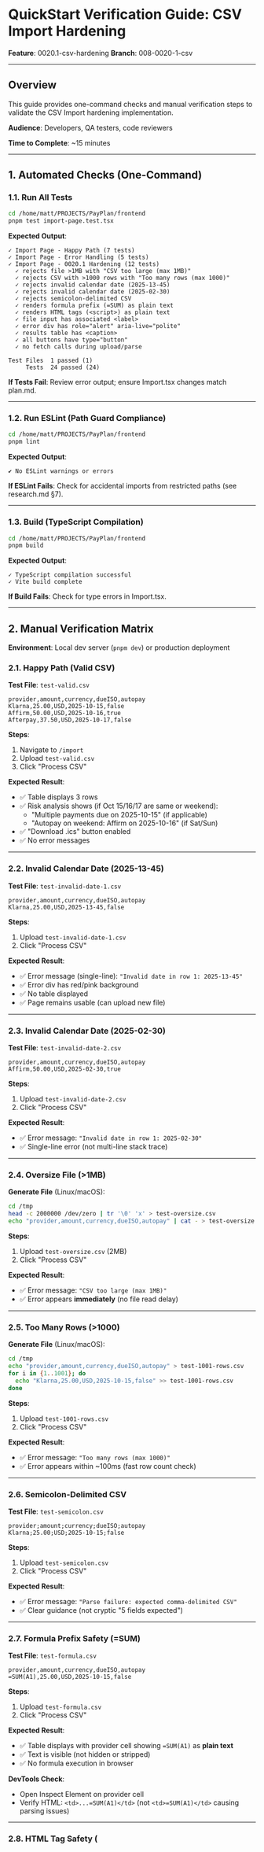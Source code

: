 # QuickStart Verification Guide: CSV Import Hardening

**Feature**: 0020.1-csv-hardening
**Branch**: 008-0020-1-csv

---

## Overview

This guide provides one-command checks and manual verification steps to validate the CSV Import hardening implementation.

**Audience**: Developers, QA testers, code reviewers

**Time to Complete**: ~15 minutes

---

## 1. Automated Checks (One-Command)

### 1.1. Run All Tests

```bash
cd /home/matt/PROJECTS/PayPlan/frontend
pnpm test import-page.test.tsx
```

**Expected Output**:
```
✓ Import Page - Happy Path (7 tests)
✓ Import Page - Error Handling (5 tests)
✓ Import Page - 0020.1 Hardening (12 tests)
  ✓ rejects file >1MB with "CSV too large (max 1MB)"
  ✓ rejects CSV with >1000 rows with "Too many rows (max 1000)"
  ✓ rejects invalid calendar date (2025-13-45)
  ✓ rejects invalid calendar date (2025-02-30)
  ✓ rejects semicolon-delimited CSV
  ✓ renders formula prefix (=SUM) as plain text
  ✓ renders HTML tags (<script>) as plain text
  ✓ file input has associated <label>
  ✓ error div has role="alert" aria-live="polite"
  ✓ results table has <caption>
  ✓ all buttons have type="button"
  ✓ no fetch calls during upload/parse

Test Files  1 passed (1)
     Tests  24 passed (24)
```

**If Tests Fail**: Review error output; ensure Import.tsx changes match plan.md.

---

### 1.2. Run ESLint (Path Guard Compliance)

```bash
cd /home/matt/PROJECTS/PayPlan/frontend
pnpm lint
```

**Expected Output**:
```
✔ No ESLint warnings or errors
```

**If ESLint Fails**: Check for accidental imports from restricted paths (see research.md §7).

---

### 1.3. Build (TypeScript Compilation)

```bash
cd /home/matt/PROJECTS/PayPlan/frontend
pnpm build
```

**Expected Output**:
```
✓ TypeScript compilation successful
✓ Vite build complete
```

**If Build Fails**: Check for type errors in Import.tsx.

---

## 2. Manual Verification Matrix

**Environment**: Local dev server (`pnpm dev`) or production deployment

### 2.1. Happy Path (Valid CSV)

**Test File**: `test-valid.csv`
```csv
provider,amount,currency,dueISO,autopay
Klarna,25.00,USD,2025-10-15,false
Affirm,50.00,USD,2025-10-16,true
Afterpay,37.50,USD,2025-10-17,false
```

**Steps**:
1. Navigate to `/import`
2. Upload `test-valid.csv`
3. Click "Process CSV"

**Expected Result**:
- ✅ Table displays 3 rows
- ✅ Risk analysis shows (if Oct 15/16/17 are same or weekend):
  - "Multiple payments due on 2025-10-15" (if applicable)
  - "Autopay on weekend: Affirm on 2025-10-16" (if Sat/Sun)
- ✅ "Download .ics" button enabled
- ✅ No error messages

---

### 2.2. Invalid Calendar Date (2025-13-45)

**Test File**: `test-invalid-date-1.csv`
```csv
provider,amount,currency,dueISO,autopay
Klarna,25.00,USD,2025-13-45,false
```

**Steps**:
1. Upload `test-invalid-date-1.csv`
2. Click "Process CSV"

**Expected Result**:
- ✅ Error message (single-line): `"Invalid date in row 1: 2025-13-45"`
- ✅ Error div has red/pink background
- ✅ No table displayed
- ✅ Page remains usable (can upload new file)

---

### 2.3. Invalid Calendar Date (2025-02-30)

**Test File**: `test-invalid-date-2.csv`
```csv
provider,amount,currency,dueISO,autopay
Affirm,50.00,USD,2025-02-30,true
```

**Steps**:
1. Upload `test-invalid-date-2.csv`
2. Click "Process CSV"

**Expected Result**:
- ✅ Error message: `"Invalid date in row 1: 2025-02-30"`
- ✅ Single-line error (not multi-line stack trace)

---

### 2.4. Oversize File (>1MB)

**Generate File** (Linux/macOS):
```bash
cd /tmp
head -c 2000000 /dev/zero | tr '\0' 'x' > test-oversize.csv
echo "provider,amount,currency,dueISO,autopay" | cat - > test-oversize.csv
```

**Steps**:
1. Upload `test-oversize.csv` (2MB)
2. Click "Process CSV"

**Expected Result**:
- ✅ Error message: `"CSV too large (max 1MB)"`
- ✅ Error appears **immediately** (no file read delay)

---

### 2.5. Too Many Rows (>1000)

**Generate File** (Linux/macOS):
```bash
cd /tmp
echo "provider,amount,currency,dueISO,autopay" > test-1001-rows.csv
for i in {1..1001}; do
  echo "Klarna,25.00,USD,2025-10-15,false" >> test-1001-rows.csv
done
```

**Steps**:
1. Upload `test-1001-rows.csv`
2. Click "Process CSV"

**Expected Result**:
- ✅ Error message: `"Too many rows (max 1000)"`
- ✅ Error appears within ~100ms (fast row count check)

---

### 2.6. Semicolon-Delimited CSV

**Test File**: `test-semicolon.csv`
```csv
provider;amount;currency;dueISO;autopay
Klarna;25.00;USD;2025-10-15;false
```

**Steps**:
1. Upload `test-semicolon.csv`
2. Click "Process CSV"

**Expected Result**:
- ✅ Error message: `"Parse failure: expected comma-delimited CSV"`
- ✅ Clear guidance (not cryptic "5 fields expected")

---

### 2.7. Formula Prefix Safety (=SUM)

**Test File**: `test-formula.csv`
```csv
provider,amount,currency,dueISO,autopay
=SUM(A1),25.00,USD,2025-10-15,false
```

**Steps**:
1. Upload `test-formula.csv`
2. Click "Process CSV"

**Expected Result**:
- ✅ Table displays with provider cell showing `=SUM(A1)` as **plain text**
- ✅ Text is visible (not hidden or stripped)
- ✅ No formula execution in browser

**DevTools Check**:
- Open Inspect Element on provider cell
- Verify HTML: `<td>...=SUM(A1)</td>` (not `<td>=SUM(A1)</td>` causing parsing issues)

---

### 2.8. HTML Tag Safety (<script>)

**Test File**: `test-xss.csv`
```csv
provider,amount,currency,dueISO,autopay
<script>alert('xss')</script>,25.00,USD,2025-10-15,false
```

**Steps**:
1. Upload `test-xss.csv`
2. Click "Process CSV"

**Expected Result**:
- ✅ Table displays with provider cell showing `<script>alert('xss')</script>` as **plain text**
- ✅ No alert popup
- ✅ No script execution

**DevTools Check**:
- Verify HTML: `<td>&lt;script&gt;alert('xss')&lt;/script&gt;</td>` (HTML entities escaped)

---

### 2.9. Accessibility: File Input Label

**Steps**:
1. Navigate to `/import`
2. Open DevTools → Elements
3. Inspect file input

**Expected HTML**:
```html
<label htmlFor="csv-file-input">Choose CSV file</label>
<input id="csv-file-input" type="file" accept=".csv,text/csv" ... />
```

**Screen Reader Test** (if available):
- Enable VoiceOver (macOS), NVDA (Windows), or TalkBack (Android)
- Tab to file input
- **Expected Announcement**: "Choose CSV file, button" (or similar)

---

### 2.10. Accessibility: Error Alert Region

**Steps**:
1. Upload invalid file (e.g., `test-invalid-date-1.csv`)
2. Click "Process CSV"
3. Inspect error div in DevTools

**Expected HTML**:
```html
<div role="alert" aria-live="polite" style="...">
  Invalid date in row 1: 2025-13-45
</div>
```

**Screen Reader Test**:
- **Expected Announcement**: Error message announced immediately (polite mode waits for current speech)

---

### 2.11. Accessibility: Table Caption

**Steps**:
1. Upload valid CSV
2. Process CSV
3. Inspect `<table>` in DevTools

**Expected HTML**:
```html
<table style="...">
  <caption style="position: absolute; left: -10000px;">
    Payment schedule with 3 payments
  </caption>
  <thead>...</thead>
  <tbody>...</tbody>
</table>
```

**Visual Check**:
- ✅ Caption is **not visible** on screen (visually hidden)

**Screen Reader Test**:
- Tab to table
- **Expected Announcement**: "Payment schedule with 3 payments, table, 7 columns, 4 rows" (or similar)

---

### 2.12. Button Type Attribute

**Steps**:
1. Navigate to `/import`
2. Inspect "Process CSV" and "Download .ics" buttons in DevTools

**Expected HTML** (both buttons):
```html
<button type="button" ...>Process CSV</button>
<button type="button" ...>Download .ics</button>
```

**Why This Matters**: Prevents accidental form submission if page later wrapped in `<form>`

---

## 3. DevTools Network Check (Zero Network Calls)

**Steps**:
1. Open DevTools → Network tab
2. Clear network log
3. Upload `test-valid.csv`
4. Click "Process CSV"
5. Wait for results table to render

**Expected Result**:
- ✅ **Zero network requests** in Network tab
- ✅ No fetch/XHR requests
- ✅ Only local operations (file read, parse, render)

**If Network Calls Detected**:
- Check for accidental analytics, remote validation, or external API calls
- Violates FR-005 (zero network guarantee)

---

## 4. ICS Download Verification

**Steps**:
1. Upload valid CSV with dates in "This Week" (ISO Mon–Sun relative to today)
2. Process CSV
3. Click "Download .ics"
4. Open downloaded `payment-schedule.ics` in text editor

**Expected ICS Content**:
```ics
BEGIN:VCALENDAR
VERSION:2.0
PRODID:-//PayPlan//NONSGML v1.0//EN
CALSCALE:GREGORIAN
BEGIN:VEVENT
SUMMARY:Klarna $25.00 USD
DTSTART:20251015
DURATION:PT1H
DESCRIPTION:Payment: Klarna 25.00 USD\nDue: 2025-10-15\nAutopay: false
END:VEVENT
...
END:VCALENDAR
```

**Verify**:
- ✅ Only "This Week" events included (not all CSV rows)
- ✅ Timezone: America/New_York (implicit in DTSTART date-only format)
- ✅ **No VALARM** (reminder) blocks
- ✅ DESCRIPTION is plain text (no HTML/formula execution)

---

## 5. Error Recovery (Page Remains Usable)

**Steps**:
1. Upload `test-invalid-date-1.csv`
2. Click "Process CSV" → Error displays
3. **Without refreshing page**, upload `test-valid.csv`
4. Click "Process CSV"

**Expected Result**:
- ✅ Error message clears
- ✅ Valid CSV processes successfully
- ✅ Results table displays
- ✅ No page reload required

**Why This Matters**: Good UX; validates state management (error clearing on new upload)

---

## 6. Performance Check

**Test File**: Generate 1000-row CSV
```bash
cd /tmp
echo "provider,amount,currency,dueISO,autopay" > test-1000-rows.csv
for i in {1..1000}; do
  echo "Klarna,25.00,USD,2025-10-15,false" >> test-1000-rows.csv
done
```

**Steps**:
1. Upload `test-1000-rows.csv`
2. Open DevTools → Performance tab
3. Start recording
4. Click "Process CSV"
5. Stop recording when table renders

**Expected Result**:
- ✅ Total time < 500ms (target: < 100ms)
- ✅ No UI freeze or lag

**Performance Breakdown** (approximate):
- File read: ~10ms
- Row count check: ~2ms
- Parsing + validation: ~50ms (1000 × DateTime.fromISO)
- React render: ~50ms

---

## 7. Rollback Verification

**After merging PR, if rollback needed:**

```bash
# Identify merge commit
git log --oneline --merges -n 5

# Revert merge commit
git revert -m 1 <merge-commit-sha>

# Verify rollback
pnpm test import-page.test.tsx  # Old tests still pass
pnpm dev  # Navigate to /import; confirm old behavior
```

**Expected Result**:
- ✅ Import page works as before patch (no hardening)
- ✅ Accepts invalid dates like 2025-13-45 (regex-only validation)
- ✅ No file size / row count limits
- ✅ No accessibility attributes

---

## 8. Checklist Summary

Use this checklist during code review or QA:

### Automated Tests
- [ ] All tests pass (`pnpm test import-page.test.tsx`)
- [ ] ESLint passes (`pnpm lint`)
- [ ] Build succeeds (`pnpm build`)

### Functional Verification
- [ ] Happy path: valid CSV processes successfully
- [ ] Invalid date (2025-13-45): rejected with clear error
- [ ] Invalid date (2025-02-30): rejected with clear error
- [ ] Oversize file (>1MB): rejected immediately
- [ ] Too many rows (>1000): rejected quickly
- [ ] Semicolon-delimited: rejected with clear error
- [ ] Formula prefix (=SUM): renders as plain text
- [ ] HTML tags (<script>): renders as plain text, no execution

### Accessibility
- [ ] File input has `<label htmlFor>` association
- [ ] Error div has `role="alert" aria-live="polite"`
- [ ] Results table has visually-hidden `<caption>`
- [ ] All buttons have `type="button"`

### Privacy & Security
- [ ] Zero network calls (DevTools Network tab empty)
- [ ] No fetch/XHR requests during upload/parse

### ICS Behavior (Unchanged)
- [ ] Only "This Week" events in ICS
- [ ] No VALARM reminders
- [ ] Timezone: America/New_York
- [ ] DESCRIPTION is plain text

### UX & Performance
- [ ] Error recovery: can upload new file after error
- [ ] 1000-row CSV processes in <500ms
- [ ] No UI freeze or lag

### Rollback
- [ ] Single `git revert` command restores prior behavior

---

## 9. Known Limitations (Expected Behavior)

These are **intentional design decisions** (not bugs):

1. **Blank lines ignored**: Empty rows (whitespace-only) don't count toward 1000-row limit
2. **CSV format: simple only**: No support for quoted fields containing commas
3. **No formula sanitization on import**: Formulas (=SUM) preserved as-is; safe in display, but warn if future CSV export added
4. **Client-side limits bypassable**: Users can modify JavaScript to bypass size/row limits (acceptable: no server-side risk)
5. **Currency validation: length only**: Doesn't validate against ISO 4217 whitelist (accepts "XXX", "FOO")
6. **No autocorrection**: Invalid dates not auto-fixed (e.g., 2025-02-30 → 2025-02-28); fail explicitly

---

## 10. Troubleshooting

### Issue: Tests fail with "fetch is not defined"

**Cause**: Test environment not mocking `fetch`

**Fix**: Verify `beforeEach` in `import-page.test.tsx` includes:
```typescript
global.fetch = vi.fn(() => Promise.reject('No network allowed'));
```

---

### Issue: ESLint error "import from restricted path"

**Cause**: Accidental import from disallowed module

**Fix**: Remove import; use only `@/lib/email-extractor`, `luxon`, `ics`

---

### Issue: DateTime.fromISO accepts 2025-13-45

**Cause**: Missing `.isValid` check

**Fix**: Ensure code includes:
```typescript
const dt = DateTime.fromISO(dueISO, { zone: 'America/New_York' });
if (!dt.isValid) throw new Error(`Invalid date in row ${rowNum}: ${dueISO}`);
```

---

### Issue: Error message is multi-line stack trace

**Cause**: Uncaught exception rendering stack trace

**Fix**: Wrap validation in try-catch; use `err.message` (not `err.toString()`)

---

### Issue: Screen reader doesn't announce error

**Cause**: Missing `role="alert"` or error div not in DOM

**Fix**: Verify error div has:
```html
<div role="alert" aria-live="polite">...</div>
```

---

## 11. Contact & Feedback

**Questions**: Open GitHub issue or contact feature owner

**Bugs**: Report in issue tracker with:
- Test file (CSV content)
- Browser/OS
- DevTools console output
- Expected vs. actual behavior

---
